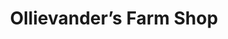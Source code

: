 ---
title: "Ollievander’s Farm Shop"
url: /cockermouth/ollievanders-farm-shop/
shop: greengrocer
---
